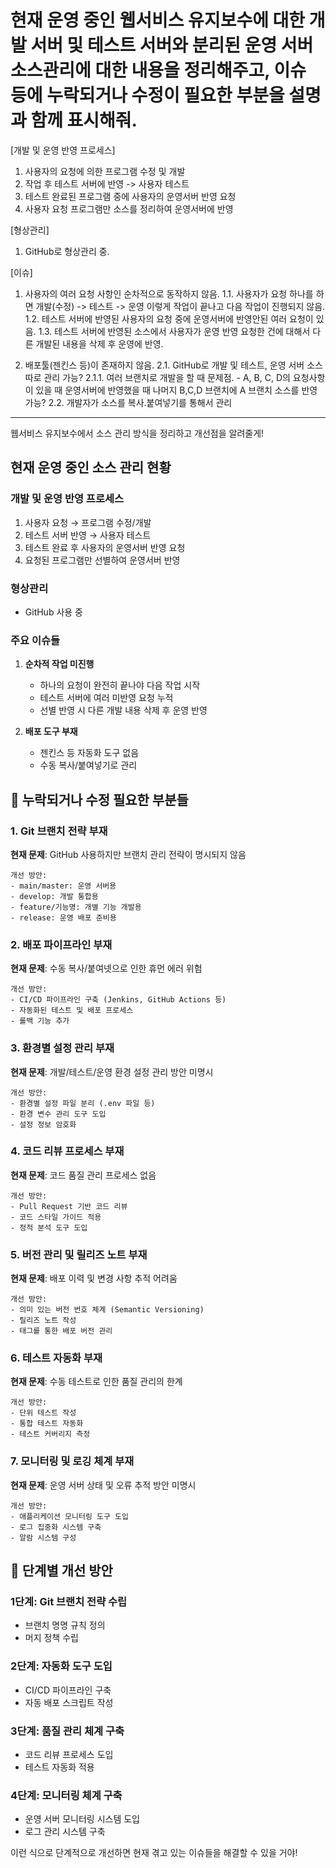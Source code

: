 # 현재 운영 중인 웹서비스 유지보수에 대한 개발 서버 및 테스트 서버와 분리된 운영 서버 소스관리에 대한 내용을 정리해주고, 이슈 등에 누락되거나 수정이 필요한 부분을 설명과 함께 표시해줘.

[개발 및 운영 반영 프로세스]
1. 사용자의 요청에 의한 프로그램 수정 및 개발
2. 작업 후 테스트 서버에 반영 -> 사용자 테스트
3. 테스트 완료된 프로그램 중에 사용자의 운영서버 반영 요청
4. 사용자 요청 프로그램만 소스를 정리하여 운영서버에 반영

[형상관리]
1. GitHub로 형상관리 중.


[이슈]
1. 사용자의 여러 요청 사항인 순차적으로 동작하지 않음.
  1.1. 사용자가 요청 하나를 하면 개발(수정) -> 테스트 -> 운영 이렇게 작업이 끝나고 다음 작업이 진행되지 않음.
  1.2. 테스트 서버에 반영된 사용자의 요청 중에 운영서버에 반영안된 여러 요청이 있음.
  1.3. 테스트 서버에 반영된 소스에서 사용자가 운영 반영 요청한 건에 대해서 다른 개발된 내용을 삭제 후 운영에 반영.

2. 배포툴(젠킨스 등)이 존재하지 않음.
  2.1. GitHub로 개발 및 테스트, 운영 서버 소스 따로 관리 가능?
    2.1.1. 여러 브랜치로 개발을 할 때 문제점.
	       - A, B, C, D의 요청사항이 있을 때 운영서버에 반영했을 때 나머지 B,C,D 브랜치에 A 브랜치 소스를 반영 가능?
  2.2. 개발자가 소스를 복사.붙여넣기를 통해서 관리



---------------------------------------------------------------------



웹서비스 유지보수에서 소스 관리 방식을 정리하고 개선점을 알려줄게!

## 현재 운영 중인 소스 관리 현황

### 개발 및 운영 반영 프로세스
1. 사용자 요청 → 프로그램 수정/개발
2. 테스트 서버 반영 → 사용자 테스트
3. 테스트 완료 후 사용자의 운영서버 반영 요청
4. 요청된 프로그램만 선별하여 운영서버 반영

### 형상관리
- GitHub 사용 중

### 주요 이슈들
1. **순차적 작업 미진행**
   - 하나의 요청이 완전히 끝나야 다음 작업 시작
   - 테스트 서버에 여러 미반영 요청 누적
   - 선별 반영 시 다른 개발 내용 삭제 후 운영 반영

2. **배포 도구 부재**
   - 젠킨스 등 자동화 도구 없음
   - 수동 복사/붙여넣기로 관리

## 🚨 누락되거나 수정 필요한 부분들

### 1. Git 브랜치 전략 부재
**현재 문제**: GitHub 사용하지만 브랜치 관리 전략이 명시되지 않음
```
개선 방안:
- main/master: 운영 서버용
- develop: 개발 통합용  
- feature/기능명: 개별 기능 개발용
- release: 운영 배포 준비용
```

### 2. 배포 파이프라인 부재
**현재 문제**: 수동 복사/붙여넷으로 인한 휴먼 에러 위험
```
개선 방안:
- CI/CD 파이프라인 구축 (Jenkins, GitHub Actions 등)
- 자동화된 테스트 및 배포 프로세스
- 롤백 기능 추가
```

### 3. 환경별 설정 관리 부재
**현재 문제**: 개발/테스트/운영 환경 설정 관리 방안 미명시
```
개선 방안:
- 환경별 설정 파일 분리 (.env 파일 등)
- 환경 변수 관리 도구 도입
- 설정 정보 암호화
```

### 4. 코드 리뷰 프로세스 부재
**현재 문제**: 코드 품질 관리 프로세스 없음
```
개선 방안:
- Pull Request 기반 코드 리뷰
- 코드 스타일 가이드 적용
- 정적 분석 도구 도입
```

### 5. 버전 관리 및 릴리즈 노트 부재
**현재 문제**: 배포 이력 및 변경 사항 추적 어려움
```
개선 방안:
- 의미 있는 버전 번호 체계 (Semantic Versioning)
- 릴리즈 노트 작성
- 태그를 통한 배포 버전 관리
```

### 6. 테스트 자동화 부재
**현재 문제**: 수동 테스트로 인한 품질 관리의 한계
```
개선 방안:
- 단위 테스트 작성
- 통합 테스트 자동화
- 테스트 커버리지 측정
```

### 7. 모니터링 및 로깅 체계 부재
**현재 문제**: 운영 서버 상태 및 오류 추적 방안 미명시
```
개선 방안:
- 애플리케이션 모니터링 도구 도입
- 로그 집중화 시스템 구축
- 알람 시스템 구성
```

## 🔧 단계별 개선 방안

### 1단계: Git 브랜치 전략 수립
- 브랜치 명명 규칙 정의
- 머지 정책 수립

### 2단계: 자동화 도구 도입
- CI/CD 파이프라인 구축
- 자동 배포 스크립트 작성

### 3단계: 품질 관리 체계 구축
- 코드 리뷰 프로세스 도입
- 테스트 자동화 적용

### 4단계: 모니터링 체계 구축
- 운영 서버 모니터링 시스템 도입
- 로그 관리 시스템 구축

이런 식으로 단계적으로 개선하면 현재 겪고 있는 이슈들을 해결할 수 있을 거야!